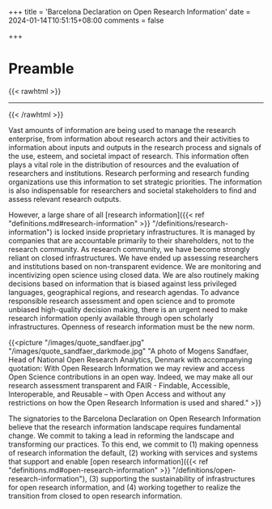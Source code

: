 +++
title = 'Barcelona Declaration on Open Research Information'
date = 2024-01-14T10:51:15+08:00
comments = false

+++

# Preamble
{{< rawhtml >}}
<hr class="small">
{{< /rawhtml >}}

Vast amounts of information are being used to manage the research enterprise, from information about research actors and their activities to information about inputs and outputs in the research process and signals of the use, esteem, and societal impact of research. This information often plays a vital role in the distribution of resources and the evaluation of researchers and institutions. Research performing and research funding organizations use this information to set strategic priorities. The information is also indispensable for researchers and societal stakeholders to find and assess relevant research outputs.

However, a large share of all [research information]({{< ref "definitions.md#research-information" >}} "/definitions/research-information") is locked inside proprietary infrastructures. It is managed by companies that are accountable primarily to their shareholders, not to the research community. As research community, we have become strongly reliant on closed infrastructures. We have ended up assessing researchers and institutions based on non-transparent evidence. We are monitoring and incentivizing open science using closed data. We are also routinely making decisions based on information that is biased against less privileged languages, geographical regions, and research agendas. To advance responsible research assessment and open science and to promote unbiased high-quality decision making, there is an urgent need to make research information openly available through open scholarly infrastructures. Openness of research information must be the new norm.

{{<picture "/images/quote_sandfaer.jpg" "/images/quote_sandfaer_darkmode.jpg" "A photo of Mogens Sandfaer, Head of National Open Research Analytics, Denmark with accompanying quotation: With Open Research Information we may review and access Open Science contributions in an open way. Indeed, we may make all our research assessment transparent and FAIR - Findable, Accessible, Interoperable, and Reusable – with Open Access and without any restrictions on how the Open Research Information is used and shared." >}}

The signatories to the Barcelona Declaration on Open Research Information believe that the research information landscape requires fundamental change. We commit to taking a lead in reforming the landscape and transforming our practices. To this end, we commit to (1) making openness of research information the default, (2) working with services and systems that support and enable [open research information]({{< ref "definitions.md#open-research-information" >}} "/definitions/open-research-information"), (3) supporting the sustainability of infrastructures for open research information, and (4) working together to realize the transition from closed to open research information.